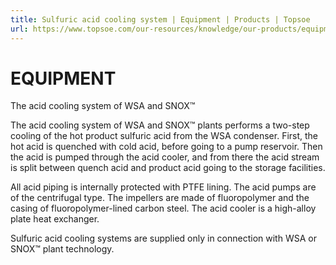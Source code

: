 ```yaml
---
title: Sulfuric acid cooling system | Equipment | Products | Topsoe
url: https://www.topsoe.com/our-resources/knowledge/our-products/equipment/sulfuric-acid-cooling-system#main-content
---
```


# EQUIPMENT

The acid cooling system of WSA and SNOX™

The acid cooling system of WSA and SNOX™ plants performs a two-step cooling of the hot product sulfuric acid from the WSA condenser. First, the hot acid is quenched with cold acid, before going to a pump reservoir. Then the acid is pumped through the acid cooler, and from there the acid stream is split between quench acid and product acid going to the storage facilities.

All acid piping is internally protected with PTFE lining. The acid pumps are of the centrifugal type. The impellers are made of fluoropolymer and the casing of fluoropolymer-lined carbon steel. The acid cooler is a high-alloy plate heat exchanger.

Sulfuric acid cooling systems are supplied only in connection with WSA or SNOX™ plant technology.
